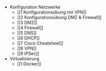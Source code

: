 - Konfiguration Netzwerke
	- [[1 Konfigurationsübung mit VPN]]
	- [[2 Konfigurationsübung DMZ & Firewall]]
	- [[3 DMZ]]
	- [[4 Firewall]]
	- [[5 DNS]]
	- [[6 DHCP]]
	- [[7 Cisco Cheatsheet]]
	- [[8 VPN]]
	- [[9 IPSec]]
- Virtualisierung
	- [[1 Docker]]